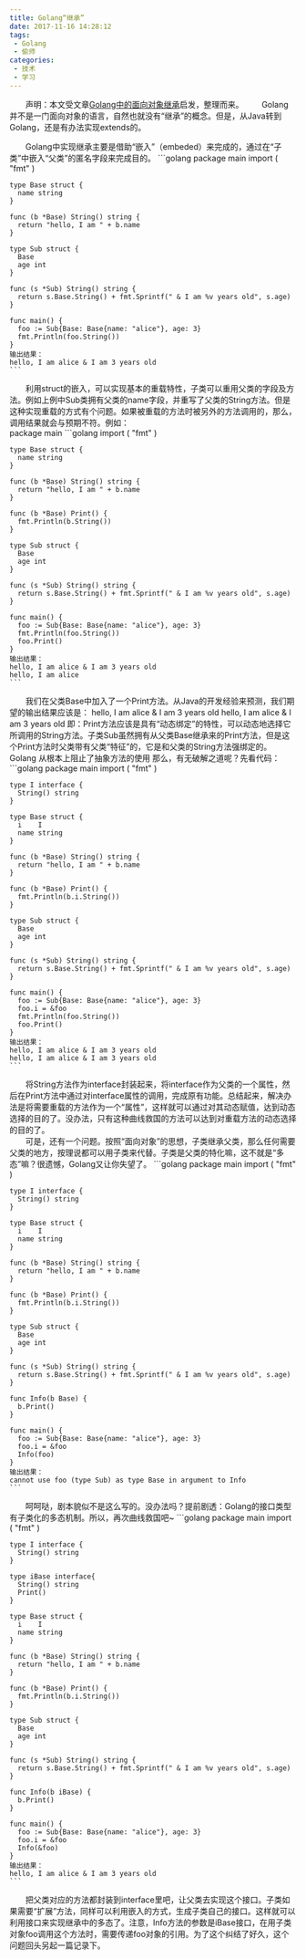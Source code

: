 ```yaml
---
title: Golang“继承”
date: 2017-11-16 14:28:12
tags:
 - Golang
 - 偷师
categories:
 - 技术
 - 学习
---
```

&emsp;&emsp;声明：本文受文章[Golang中的面向对象继承][1]启发，整理而来。
&emsp;&emsp;Golang 并不是一门面向对象的语言，自然也就没有“继承”的概念。但是，从Java转到Golang，还是有办法实现extends的。
<!-- more -->
&emsp;&emsp;Golang中实现继承主要是借助“嵌入”（embeded）来完成的，通过在“子类”中嵌入“父类”的匿名字段来完成目的。
	```golang
	package main
	import (
	  "fmt"
	)
	
	type Base struct {
	  name string
	}
	
	func (b *Base) String() string {
	  return "hello, I am " + b.name
	}
	
	type Sub struct {
	  Base
	  age int
	}
	
	func (s *Sub) String() string {
	  return s.Base.String() + fmt.Sprintf(" & I am %v years old", s.age)
	}
	
	func main() {
	  foo := Sub{Base: Base{name: "alice"}, age: 3}
	  fmt.Println(foo.String())
	}  
	输出结果：
	hello, I am alice & I am 3 years old
	```

&emsp;&emsp;利用struct的嵌入，可以实现基本的重载特性，子类可以重用父类的字段及方法。例如上例中Sub类拥有父类的name字段，并重写了父类的String方法。但是这种实现重载的方式有个问题。如果被重载的方法时被另外的方法调用的，那么，调用结果就会与预期不符。例如：  
    package main
	```golang
	import (
	  "fmt"
	)
	
	type Base struct {
	  name string
	}
	
	func (b *Base) String() string {
	  return "hello, I am " + b.name
	}
	
	func (b *Base) Print() {
	  fmt.Println(b.String())
	}
	
	type Sub struct {
	  Base
	  age int
	}
	
	func (s *Sub) String() string {
	  return s.Base.String() + fmt.Sprintf(" & I am %v years old", s.age)
	}
	
	func main() {
	  foo := Sub{Base: Base{name: "alice"}, age: 3}
	  fmt.Println(foo.String())
	  foo.Print()
	}
	输出结果：
	hello, I am alice & I am 3 years old
	hello, I am alice
	```
&emsp;&emsp;我们在父类Base中加入了一个Print方法。从Java的开发经验来预测，我们期望的输出结果应该是：
	hello, I am alice & I am 3 years old
	hello, I am alice & I am 3 years old
即：Print方法应该是具有“动态绑定”的特性，可以动态地选择它所调用的String方法。子类Sub虽然拥有从父类Base继承来的Print方法，但是这个Print方法时父类带有父类“特征”的，它是和父类的String方法强绑定的。Golang 从根本上阻止了抽象方法的使用 那么，有无破解之道呢？先看代码：
	```golang
	package main
	import (
	  "fmt"
	)
	
	type I interface {
	  String() string
	}
	
	type Base struct {
	  i    I
	  name string
	}
	
	func (b *Base) String() string {
	  return "hello, I am " + b.name
	}
	
	func (b *Base) Print() {
	  fmt.Println(b.i.String())
	}
	
	type Sub struct {
	  Base
	  age int
	}
	
	func (s *Sub) String() string {
	  return s.Base.String() + fmt.Sprintf(" & I am %v years old", s.age)
	}
	
	func main() {
	  foo := Sub{Base: Base{name: "alice"}, age: 3}
	  foo.i = &foo
	  fmt.Println(foo.String())
	  foo.Print()
	}
	输出结果：
	hello, I am alice & I am 3 years old
	hello, I am alice & I am 3 years old
	```
&emsp;&emsp;将String方法作为interface封装起来，将interface作为父类的一个属性，然后在Print方法中通过对interface属性的调用，完成原有功能。总结起来，解决办法是将需要重载的方法作为一个“属性”，这样就可以通过对其动态赋值，达到动态选择的目的了。没办法，只有这种曲线救国的方法可以达到对重载方法的动态选择的目的了。  
&emsp;&emsp;可是，还有一个问题。按照“面向对象”的思想，子类继承父类，那么任何需要父类的地方，按理说都可以用子类来代替。子类是父类的特化嘛，这不就是“多态”嘛？很遗憾，Golang又让你失望了。
	```golang
	package main
	import (
	  "fmt"
	)
	
	type I interface {
	  String() string
	}
	
	type Base struct {
	  i    I
	  name string
	}
	
	func (b *Base) String() string {
	  return "hello, I am " + b.name
	}
	
	func (b *Base) Print() {
	  fmt.Println(b.i.String())
	}
	
	type Sub struct {
	  Base
	  age int
	}
	
	func (s *Sub) String() string {
	  return s.Base.String() + fmt.Sprintf(" & I am %v years old", s.age)
	}
	
	func Info(b Base) {
	  b.Print()
	}
	
	func main() {
	  foo := Sub{Base: Base{name: "alice"}, age: 3}
	  foo.i = &foo
	  Info(foo)
	}
	输出结果：
	cannot use foo (type Sub) as type Base in argument to Info
	```
&emsp;&emsp;呵呵哒，剧本貌似不是这么写的。没办法吗？提前剧透：Golang的接口类型有子类化的多态机制。所以，再次曲线救国吧\~ 
	```golang
	package main
	import (
	  "fmt"
	)
	
	type I interface {
	  String() string
	}
	
	type iBase interface{
	  String() string
	  Print()
	}
	
	type Base struct {
	  i    I
	  name string
	}
	
	func (b *Base) String() string {
	  return "hello, I am " + b.name
	}
	
	func (b *Base) Print() {
	  fmt.Println(b.i.String())
	}
	
	type Sub struct {
	  Base
	  age int
	}
	
	func (s *Sub) String() string {
	  return s.Base.String() + fmt.Sprintf(" & I am %v years old", s.age)
	}
	
	func Info(b iBase) {
	  b.Print()
	}
	
	func main() {
	  foo := Sub{Base: Base{name: "alice"}, age: 3}
	  foo.i = &foo
	  Info(&foo)
	}
	输出结果：
	hello, I am alice & I am 3 years old
	```
&emsp;&emsp;把父类对应的方法都封装到interface里吧，让父类去实现这个接口。子类如果需要“扩展”方法，同样可以利用嵌入的方式，生成子类自己的接口。这样就可以利用接口来实现继承中的多态了。注意，Info方法的参数是iBase接口，在用子类对象foo调用这个方法时，需要传递foo对象的引用。为了这个纠结了好久，这个问题回头另起一篇记录下。  

[1]:	http://hackthology.com/golangzhong-de-mian-xiang-dui-xiang-ji-cheng.html